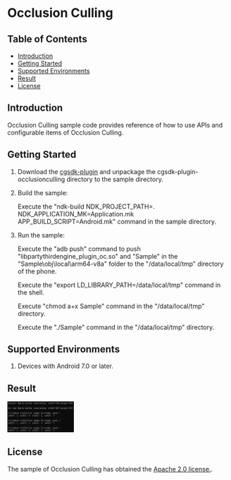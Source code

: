 # Occlusion Culling

## Table of Contents
 * [Introduction](#introduction)
 * [Getting Started](#getting-started)
 * [Supported Environments](#supported-environments)
 * [Result](#result)
 * [License](#license)

## Introduction
Occlusion Culling sample code provides reference of how to use APIs and configurable items of Occlusion Culling.

## Getting Started
1. Download the [cgsdk-plugin](https://developer.huawei.com/consumer/en/doc/development/HMSCore-Library-V5/sdk-download-0000001050441521-V5) and unpackage the cgsdk-plugin-occlusionculling directory to the sample directory.

2. Build the sample:

    Execute the "ndk-build NDK_PROJECT_PATH=. NDK_APPLICATION_MK=Application.mk APP_BUILD_SCRIPT=Android.mk" command in the sample directory.

3. Run the sample:

    Execute the "adb push" command to push "libpartythirdengine_plugin_oc.so" and "Sample" in the "Sample\obj\local\arm64-v8a" folder to the "/data/local/tmp" directory of   the phone.

    Execute the "export LD_LIBRARY_PATH=/data/local/tmp" command in the shell.

    Execute "chmod a+x Sample" command in the "/data/local/tmp" directory.

    Execute the "./Sample" command in the "/data/local/tmp" directory.

## Supported Environments
1. Devices with Android 7.0 or later.

## Result
<img src="OcclusionCullingResult.jpg" width="30%" height="30%">

## License
The sample of Occlusion Culling has obtained the [Apache 2.0 license.](http://www.apache.org/licenses/LICENSE-2.0).
